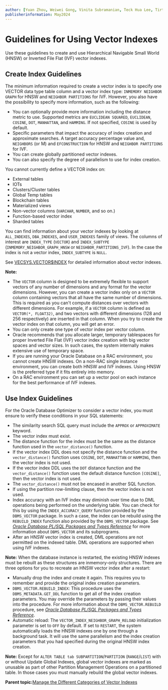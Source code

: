 ```yaml
---
author: [Yuan Zhou, Weiwei Gong, Vinita Subramanian, Teck Hua Lee, Tirthankar Lahiri, Shasank Chavan, Sebastian DeLaHoz, Roger Ford, Rohan Aggarwal, Mark Hornick, Malavika S P, Harichandan Roy, George Krupka, Doug Hood, Dinesh Das, David Jiang, Boriana Milenova, Bonnie Xia, Aurosish Mishra, Angela Amor, Agnivo Saha, Aleksandra Czarlinska, Ramya P, Usha Krishnamurthy, Tulika Das, Suresh Rajan, Sarika Surampudi, Sarah Hirschfeld, Prakash Jashnani, Jody Glover, Jessica True, Mamata Basapur, Maitreyee Chaliha, Gunjan Jain, Frederick Kush, Douglas Williams, Binika Kumar, Jean-Francois Verrier]
publisherinformation: May2024
---
```


# Guidelines for Using Vector Indexes

Use these guidelines to create and use Hierarchical Navigable Small World \(HNSW\) or Inverted File Flat \(IVF\) vector indexes.

## Create Index Guidelines

The minimum information required to create a vector index is to specify one VECTOR data type table column and a vector index type: `INMEMORY NEIGHBOR GRAPH` for HNSW and `NEIGHBOR PARTITIONS` for IVF. However, you also have the possibility to specify more information, such as the following:

-   You can optionally provide more information including the distance metric to use. Supported metrics are `EUCLIDEAN SQUARED`, `EUCLIDEAN`, `COSINE`, `DOT`, `MANHATTAN`, and `HAMMING`. If not specified, `COSINE` is used by default.
-   Specific parameters that impact the accuracy of index creation and approximate searches. A target accuracy percentage value and, `NEIGHBORS` \(or M\) and `EFCONSTRUCTION` for HNSW and `NEIGHBOR PARTITIONS` for IVF.
-   You can create globally partitioned vector indexes.
-   You can also specify the degree of parallelism to use for index creation.

You cannot currently define a VECTOR index on:

-   External tables
-   IOTs
-   Clusters/Cluster tables
-   Global Temp tables
-   Blockchain tables
-   Materialized views
-   Non-vector columns \(`VARCHAR`, `NUMBER`, and so on.\)
-   Function-based vector index
-   Sharded tables

You can find information about your vector indexes by looking at `ALL_INDEXES`, `DBA_INDEXES`, and `USER_INDEXES` family of views. The columns of interest are `INDEX_TYPE` \(`VECTOR`\) and `INDEX_SUBTYPE` \(`INMEMORY_NEIGHBOR_GRAPH_HNSW` or `NEIGHBOR_PARTITIONS_IVF`\). In the case the index is not a vector index, `INDEX_SUBTYPE` is `NULL`.

See [VECSYS.VECTOR$INDEX](GUID-FA5183EA-3C60-470D-9C91-8215BE4FF138.md#) for detailed information about vector indexes.

**Note:**

-   The `VECTOR` column is designed to be extremely flexible to support vectors of any number of dimensions and any format for the vector dimensions. However, you can create a vector index only on a `VECTOR` column containing vectors that all have the same number of dimensions. This is required as you can't compute distances over vectors with different dimensions. For example, if a `VECTOR` column is defined as `VECTOR(*, FLOAT32)`, and two vectors with different dimensions \(128 and 256 respectively\) are inserted in that column. When you try to create the vector index on that column, you will get an error.
-   You can only create one type of vector index per vector column.
-   Oracle recommends that you allocate larger, temporary tablespaces for proper Inverted File Flat \(IVF\) vector index creation with big vector spaces and vector sizes. In such cases, the system internally makes extensive use of temporary space.
-   If you are running your Oracle Database on a RAC environment, you cannot create HNSW indexes. On a non-RAC single instance environment, you can create both HNSW and IVF indexes. Using HNSW is the preferred type if it fits entirely into memory.
-   On a RAC environment you can set up a vector pool on each instance for the best performance of IVF indexes.

## Use Index Guidelines

For the Oracle Database Optimizer to consider a vector index, you must ensure to verify these conditions in your SQL statements:

-   The similarity search SQL query must include the `APPROX` or `APPROXIMATE` keyword.
-   The vector index must exist.
-   The distance function for the index must be the same as the distance function used in the `vector_distance()` function.
-   If the vector index DDL does not specify the distance function and the `vector_distance()` function uses `COSINE`, `DOT`, `MANHATTAN` or `HAMMING`, then the vector index is not used.
-   If the vector index DDL uses the `DOT` distance function and the `vector_distance()` function uses the default distance function `[COSINE]`, then the vector index is not used.
-   The `vector_distance()` must not be encased in another SQL function.
-   If using the partition row-limiting clause, then the vector index is not used.
-   Index accuracy with an IVF index may diminish over time due to DML operations being performed on the underlying table. You can check for this by using the `INDEX_ACCURACY_QUERY` function provided by the `DBMS_VECTOR` package. In such a case, the index can be rebuild using the `REBUILD_INDEX` function also provided by the `DBMS_VECTOR` package. See [*Oracle Database PL/SQL Packages and Types Reference*](olink:ARPLS-GUID-111D54BC-B2E5-4134-BBE0-ACE0F121B991) for more information about `DBMS_VECTOR` and its subprograms.
-   After an HNSW vector index is created, DML operations are not permitted on the indexed table. DML operations are supported when using IVF indexes.

**Note:** When the database instance is restarted, the existing HNSW indexes must be rebuilt as these structures are inmemory-only structures. There are three options for you to recreate an HNSW vector index after a restart:

-   Manually drop the index and create it again. This requires you to remember and provide the original index creation parameters.
-   `DBMS_VECTOR.REBUILD_INDEX`: This procedure uses the `DBMS_METADATA.GET_DDL` function to get all of the index creation parameters. You may override the parameters by passing their values into the procedure. For more information about the `DBMS_VECTOR.REBUILD` procedure, see [*Oracle Database PL/SQL Packages and Types Reference*](olink:ARPLS-GUID-7A7B63F6-97E3-44C6-8CD4-C84376F06F14).
-   Automatic reload: The `VECTOR_INDEX_NEIGHBOR_GRAPH_RELOAD` initialization parameter is set to `OFF` by default. If set to `RESTART`, the system automatically loads the HNSW indexes one by one through a background task. It will use the same parallelism and the index creation parameters that you had specified during the original HNSW index creation.

**Note:** Except for `ALTER TABLE tab SUBPARTITION`/`PARTITION` \(`RANGE`/`LIST`\) with or without Update Global Indexes, global vector indexes are marked as unusable as part of other Partition Management Operations on a partitioned table. In those cases you must manually rebuild the global vector indexes.

**Parent topic:**[Manage the Different Categories of Vector Indexes](GUID-5D9B6B92-C62C-4927-9FB2-7A4437F24A19.md)

